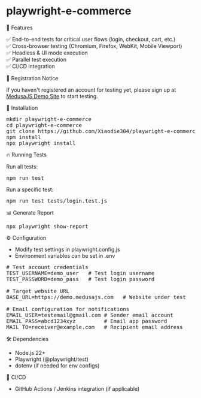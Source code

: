 # playwright-e-commerce

📌 Features

✅ End-to-end tests for critical user flows (login, checkout, cart, etc.)  
✅ Cross-browser testing (Chromium, Firefox, WebKit, Mobile Viewport)  
✅ Headless & UI mode execution  
✅ Parallel test execution  
✅ CI/CD integration

📝 Registration Notice

If you haven't registered an account for testing yet, please sign up at [MedusaJS Demo Site](https://demo.medusajs.com) to start testing.

🚀 Installation

<pre>mkdir playwright-e-commerce
cd playwright-e-commerce
git clone https://github.com/Xiaodie304/playwright-e-commerce.git  
npm install
npx playwright install</pre>

🔥 Running Tests

Run all tests:<pre>npm run test</pre>

Run a specific test:<pre>npm run test tests/login.test.js</pre>

📊 Generate Report

<pre>npx playwright show-report</pre>

⚙️ Configuration

- Modify test settings in playwright.config.js
- Environment variables can be set in .env

<pre>
# Test account credentials  
TEST_USERNAME=demo_user   # Test login username  
TEST_PASSWORD=demo_pass   # Test login password  

# Target website URL  
BASE_URL=https://demo.medusajs.com   # Website under test  

# Email configuration for notifications  
EMAIL_USER=testemail@gmail.com # Sender email account  
EMAIL_PASS=abcd1234xyz         # Email app password  
MAIL_TO=receiver@example.com   # Recipient email address  
</pre>

🛠 Dependencies

- Node.js 22+
- Playwright (@playwright/test)
- dotenv (if needed for env configs)

📌 CI/CD

- GitHub Actions / Jenkins integration (if applicable)

